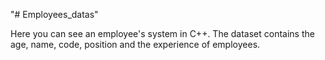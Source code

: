 "# Employees_datas" 

Here you can see an employee's system in C++. The dataset contains the age, name, code, position and the experience of employees.
